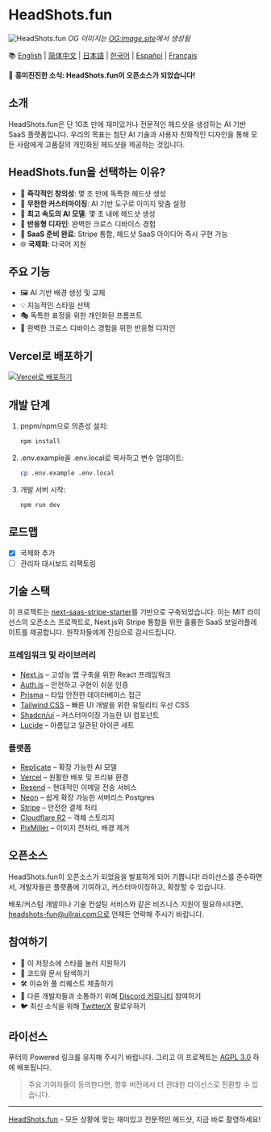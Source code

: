 # HeadShots.fun

![HeadShots.fun](https://s.ogimage.site/user-cases/headshots-fun.jpg)
*OG 이미지는 [OG:image.site](https://ogimage.site/?from=headshots-fun-github)에서 생성됨*

📚 [English](README.md) | [简体中文](README.zh-CN.md) | [日本語](README.ja.md) | [한국어](README.ko.md) | [Español](README.es.md) | [Français](README.fr.md)

🎉 **흥미진진한 소식: HeadShots.fun이 오픈소스가 되었습니다!**

## 소개

HeadShots.fun은 단 10초 만에 재미있거나 전문적인 헤드샷을 생성하는 AI 기반 SaaS 플랫폼입니다. 우리의 목표는 첨단 AI 기술과 사용자 친화적인 디자인을 통해 모든 사람에게 고품질의 개인화된 헤드샷을 제공하는 것입니다.

## HeadShots.fun을 선택하는 이유?

- 🎨 **즉각적인 창의성**: 몇 초 만에 독특한 헤드샷 생성
- 🌈 **무한한 커스터마이징**: AI 기반 도구로 이미지 맞춤 설정
- 📸 **최고 속도의 AI 모델**: 몇 초 내에 헤드샷 생성
- 📱 **반응형 디자인**: 완벽한 크로스 디바이스 경험
- 💼 **SaaS 준비 완료**: Stripe 통합, 헤드샷 SaaS 아이디어 즉시 구현 가능
- 🌐 **국제화**: 다국어 지원

## 주요 기능

- 🖼️ AI 기반 배경 생성 및 교체
- 💡 지능적인 스타일 선택
- 🎭 독특한 표정을 위한 개인화된 프롬프트
- 📱 완벽한 크로스 디바이스 경험을 위한 반응형 디자인

## Vercel로 배포하기

[![Vercel로 배포하기](https://vercel.com/button)](https://vercel.com/new/clone?repository-url=https%3A%2F%2Fgithub.com%2FUllrAI%2FHeadShots.fun)

## 개발 단계

1. pnpm/npm으로 의존성 설치:
   ```bash
   npm install
   ```

2. .env.example을 .env.local로 복사하고 변수 업데이트:
   ```bash
   cp .env.example .env.local
   ```

3. 개발 서버 시작:
   ```bash
   npm run dev
   ```

## 로드맵

- [x] 국제화 추가
- [ ] 관리자 대시보드 리팩토링

## 기술 스택

이 프로젝트는 [next-saas-stripe-starter](https://github.com/mickasmt/next-saas-stripe-starter)를 기반으로 구축되었습니다. 이는 MIT 라이선스의 오픈소스 프로젝트로, Next.js와 Stripe 통합을 위한 훌륭한 SaaS 보일러플레이트를 제공합니다. 원작자들에게 진심으로 감사드립니다.

### 프레임워크 및 라이브러리
- [Next.js](https://nextjs.org/?from=headshots.fun) – 고성능 앱 구축을 위한 React 프레임워크
- [Auth.js](https://authjs.dev/?from=headshots.fun) – 안전하고 구현이 쉬운 인증
- [Prisma](https://www.prisma.io/?from=headshots.fun) – 타입 안전한 데이터베이스 접근
- [Tailwind CSS](https://tailwindcss.com/?from=headshots.fun) – 빠른 UI 개발을 위한 유틸리티 우선 CSS
- [Shadcn/ui](https://ui.shadcn.com/?from=headshots.fun) – 커스터마이징 가능한 UI 컴포넌트
- [Lucide](https://lucide.dev/?from=headshots.fun) – 아름답고 일관된 아이콘 세트

### 플랫폼
- [Replicate](https://replicate.com/?from=headshots.fun) – 확장 가능한 AI 모델
- [Vercel](https://vercel.com/?from=headshots.fun) – 원활한 배포 및 프리뷰 환경
- [Resend](https://resend.com/?from=headshots.fun) – 현대적인 이메일 전송 서비스
- [Neon](https://neon.tech/?from=headshots.fun) – 쉽게 확장 가능한 서버리스 Postgres
- [Stripe](https://stripe.com/?from=headshots.fun) – 안전한 결제 처리
- [Cloudflare R2](https://developers.cloudflare.com/r2/?from=headshots.fun) – 객체 스토리지
- [PixMiller](https://pixmiller.com/?from=headshots.fun) – 이미지 전처리, 배경 제거

## 오픈소스

HeadShots.fun이 오픈소스가 되었음을 발표하게 되어 기쁩니다!
라이선스를 준수하면서, 개발자들은 플랫폼에 기여하고, 커스터마이징하고, 확장할 수 있습니다.

배포/커스텀 개발이나 기술 컨설팅 서비스와 같은 비즈니스 지원이 필요하시다면, headshots-fun@ullrai.com으로 언제든 연락해 주시기 바랍니다.

## 참여하기
- 🌟 이 저장소에 스타를 눌러 지원하기
- 👀 코드와 문서 탐색하기
- 🛠️ 이슈와 풀 리퀘스트 제출하기
- 💬 다른 개발자들과 소통하기 위해 [Discord 커뮤니티](https://discord.gg/vdqwAcp7mf) 참여하기
- 🐦 최신 소식을 위해 [Twitter/X](https://twitter.com/ullr_ai) 팔로우하기

## 라이선스
푸터의 Powered 링크를 유지해 주시기 바랍니다.
그리고 이 프로젝트는 [AGPL 3.0](./LICENSE.md) 하에 배포됩니다.

> 주요 기여자들이 동의한다면, 향후 버전에서 더 관대한 라이선스로 전환할 수 있습니다.

---
[HeadShots.fun](https://headshots.fun/?from=GitHub) - 모든 상황에 맞는 재미있고 전문적인 헤드샷, 지금 바로 촬영하세요! 
